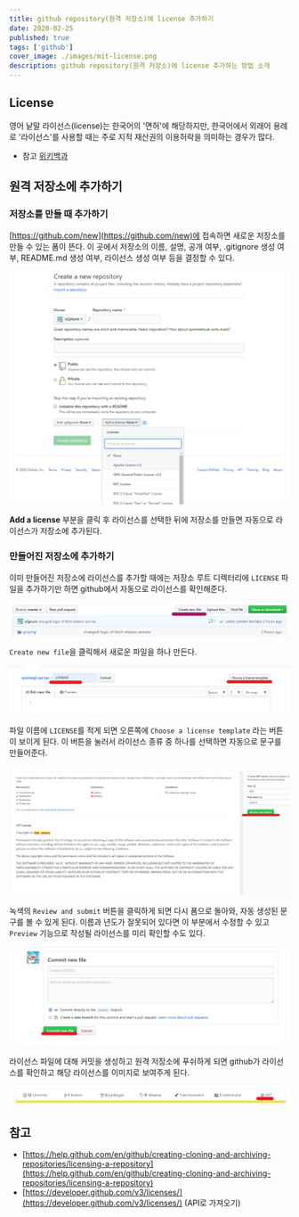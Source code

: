 ```yaml
---
title: github repository(원격 저장소)에 license 추가하기
date: 2020-02-25
published: true
tags: ['github']
cover_image: ./images/mit-license.png
description: github repository(원격 저장소)에 license 추가하는 방법 소개
---
```


## License

영어 낱말 라이선스(license)는 한국어의 '면허'에 해당하지만, 한국어에서 외래어 용례로 '라이선스'를 사용할 때는 주로 지적 재산권의 이용허락을 의미하는 경우가 많다.

- 참고 [위키백과](https://ko.wikipedia.org/wiki/%EB%A9%B4%ED%97%88)

## 원격 저장소에 추가하기

### 저장소를 만들 때 추가하기

[https://github.com/new](https://github.com/new)에 접속하면 새로운 저장소를 만들 수 있는 폼이 뜬다. 이 곳에서 저장소의 이름, 설명, 공개 여부, .gitignore 생성 여부, README.md 생성 여부, 라이선스 생성 여부 등을 결정할 수 있다.

![license-1](./images/license-1.png)

**Add a license** 부분을 클릭 후 라이선스를 선택한 뒤에 저장소를 만들면 자동으로 라이선스가 저장소에 추가된다.

### 만들어진 저장소에 추가하기

이미 만들어진 저장소에 라이선스를 추가할 때에는 저장소 루트 디렉터리에 `LICENSE` 파일을 추가하기만 하면 github에서 자동으로 라이선스를 확인해준다.

![license-2](./images/license-2.png)

`Create new file`을 클릭해서 새로운 파일을 하나 만든다.

![license-3](./images/license-3.png)

파일 이름에 `LICENSE`를 적게 되면 오른쪽에 `Choose a license template` 라는 버튼이 보이게 된다. 이 버튼을 눌러서 라이선스 종류 중 하나를 선택하면 자동으로 문구를 만들어준다.

![license-4](./images/license-4.png)

녹색의 `Review and submit` 버튼을 클릭하게 되면 다시 폼으로 돌아와, 자동 생성된 문구를 볼 수 있게 된다. 이름과 년도가 잘못되어 있다면 이 부분에서 수정할 수 있고 `Preview` 기능으로 작성될 라이선스를 미리 확인할 수도 있다.

![license-5](./images/license-5.png)

라이선스 파일에 대해 커밋을 생성하고 원격 저장소에 푸쉬하게 되면 github가 라이선스를 확인하고 해당 라이선스를 이미지로 보여주게 된다.

![license-6](./images/license-6.png)

## 참고

- [https://help.github.com/en/github/creating-cloning-and-archiving-repositories/licensing-a-repository](https://help.github.com/en/github/creating-cloning-and-archiving-repositories/licensing-a-repository)
- [https://developer.github.com/v3/licenses/](https://developer.github.com/v3/licenses/) (API로 가져오기)
